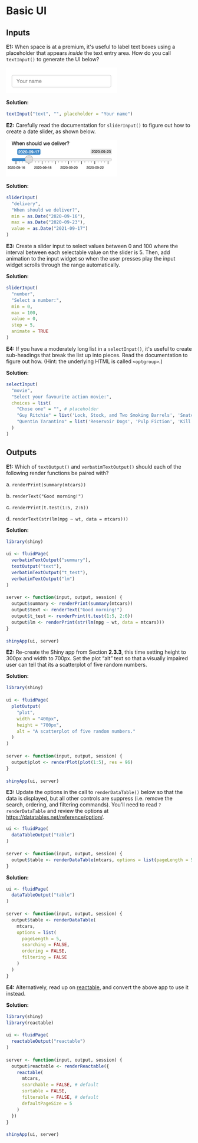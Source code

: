 # Basic UI

## Inputs

**E1:** When space is at a premium, it's useful to label text boxes using a placeholder that appears *inside* the text entry area. How do you call `textInput()` to generate the UI below?

<img src="images/02-basic-ui/placeholder.png" width="%40" />

**Solution:**


```r
textInput("text", "", placeholder = "Your name")
```

**E2:** Carefully read the documentation for `sliderInput()` to figure out how to create a date slider, as shown below.

<img src="images/02-basic-ui/date-slider.png" width="%40" />

**Solution:**


```r
sliderInput(
  "delivery",
  "When should we deliver?",
  min = as.Date("2020-09-16"),
  max = as.Date("2020-09-23"),
  value = as.Date("2021-09-17")
)
```

**E3:** Create a slider input to select values between 0 and 100 where the interval between each selectable value on the slider is 5. Then, add animation to the input widget so when the user presses play the input widget scrolls through the range automatically.

**Solution:**


```r
sliderInput(
  "number", 
  "Select a number:",
  min = 0, 
  max = 100, 
  value = 0, 
  step = 5, 
  animate = TRUE
)
```

**E4:** If you have a moderately long list in a `selectInput()`, it's useful to create sub-headings that break the list up into pieces. Read the documentation to figure out how. (Hint: the underlying HTML is called `<optgroup>`.)

**Solution:**


```r
selectInput(
  "movie",
  "Select your favourite action movie:",
  choices = list(
    "Chose one" = "", # placeholder
    "Guy Ritchie" = list('Lock, Stock, and Two Smoking Barrels', 'Snatch', 'RocknRolla'),
    "Quentin Tarantino" = list('Reservoir Dogs', 'Pulp Fiction', 'Kill Bill')
  )
)
```

## Outputs

**E1:** Which of `textOutput()` and `verbatimTextOutput()` should each of the following render functions be paired with?

a.  `renderPrint(summary(mtcars))`

b.  `renderText("Good morning!")`

c.  `renderPrint(t.test(1:5, 2:6))`

d.  `renderText(str(lm(mpg ~ wt, data = mtcars)))`

**Solution:**


```r
library(shiny)

ui <- fluidPage(
  verbatimTextOutput("summary"),
  textOutput("text"),
  verbatimTextOutput("t_test"),
  verbatimTextOutput("lm")
)

server <- function(input, output, session) {
  output$summary <- renderPrint(summary(mtcars))
  output$text <- renderText("Good morning!")
  output$t_test <- renderPrint(t.test(1:5, 2:6))
  output$lm <- renderPrint(str(lm(mpg ~ wt, data = mtcars)))
}

shinyApp(ui, server)
```


**E2:** Re-create the Shiny app from Section **2.3.3**, this time setting height to 300px and width to 700px. Set the plot “alt” text so that a visually impaired user can tell that its a scatterplot of five random numbers.

**Solution:**


```r
library(shiny)

ui <- fluidPage(
  plotOutput(
    "plot", 
    width = "400px", 
    height = "700px",
    alt = "A scatterplot of five random numbers."
  )
)

server <- function(input, output, session) {
  output$plot <- renderPlot(plot(1:5), res = 96)
}

shinyApp(ui, server)
```

**E3:** Update the options in the call to `renderDataTable()` below so that the data is displayed, but all other controls are suppress (i.e. remove the search, ordering, and filtering commands). You'll need to read `?renderDataTable` and review the options at <https://datatables.net/reference/option/>.


```r
ui <- fluidPage(
  dataTableOutput("table")
)

server <- function(input, output, session) {
  output$table <- renderDataTable(mtcars, options = list(pageLength = 5))
}
```

**Solution:**


```r
ui <- fluidPage(
  dataTableOutput("table")
)

server <- function(input, output, session) {
  output$table <- renderDataTable(
    mtcars, 
    options = list(
      pageLength = 5, 
      searching = FALSE,
      ordering = FALSE,
      filtering = FALSE
    )
  )
}
```

**E4:** Alternatively, read up on [reactable](https://glin.github.io/reactable), and convert the above app to use it instead.

**Solution:**


```r
library(shiny)
library(reactable)

ui <- fluidPage(
  reactableOutput("reactable")
)

server <- function(input, output, session) {
  output$reactable <- renderReactable({
    reactable(
      mtcars,
      searchable = FALSE, # default
      sortable = FALSE,
      filterable = FALSE, # default
      defaultPageSize = 5
    )
  })
}

shinyApp(ui, server)
```
